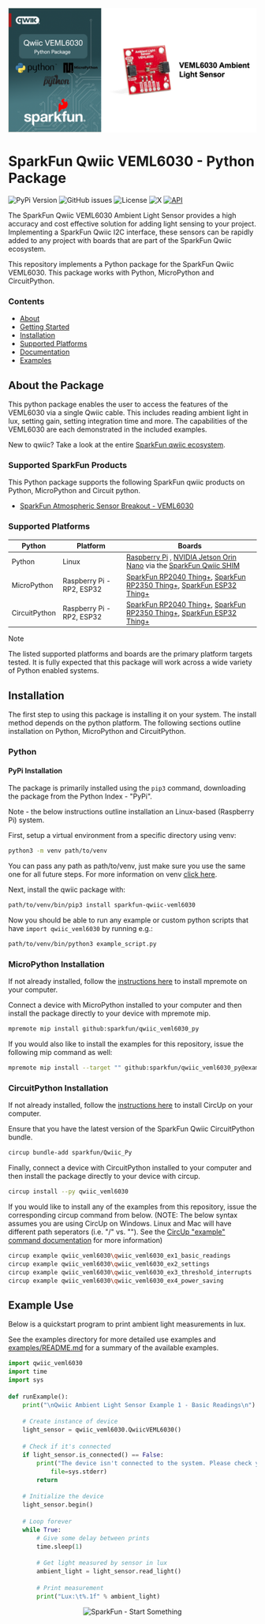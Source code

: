 ![Qwiic VEML6030 Python Package](docs/images/veml6030-gh-banner-py.png "qwiic VEML6030 Python Package" )

# SparkFun Qwiic VEML6030 - Python Package

![PyPi Version](https://img.shields.io/pypi/v/sparkfun_qwiic_veml6030)
![GitHub issues](https://img.shields.io/github/issues/sparkfun/qwiic_veml6030_py)
![License](https://img.shields.io/github/license/sparkfun/qwiic_veml6030_py)
![X](https://img.shields.io/twitter/follow/sparkfun)
[![API](https://img.shields.io/badge/API%20Reference-blue)](https://docs.sparkfun.com/qwiic_veml6030_py/classqwiic__veml6030_1_1_qwiic_v_e_m_l6030.html)

The SparkFun Qwiic VEML6030 Ambient Light Sensor provides a high accuracy and cost effective solution for adding light sensing to your project. Implementing a SparkFun Qwiic I2C interface, these sensors can be rapidly added to any project with boards that are part of the SparkFun Qwiic ecosystem.

This repository implements a Python package for the SparkFun Qwiic VEML6030. This package works with Python, MicroPython and CircuitPython.

### Contents

* [About](#about-the-package)
* [Getting Started](#getting-started)
* [Installation](#installation)
* [Supported Platforms](#supported-platforms)
* [Documentation](https://docs.sparkfun.com/qwiic_veml6030_py/classqwiic__veml6030_1_1_qwiic_v_e_m_l6030.html)
* [Examples](#examples)

## About the Package

This python package enables the user to access the features of the VEML6030 via a single Qwiic cable. This includes reading ambient light in lux, setting gain, setting integration time and more. The capabilities of the VEML6030 are each demonstrated in the included examples.

New to qwiic? Take a look at the entire [SparkFun qwiic ecosystem](https://www.sparkfun.com/qwiic).

### Supported SparkFun Products

This Python package supports the following SparkFun qwiic products on Python, MicroPython and Circuit python. 

* [SparkFun Atmospheric Sensor Breakout - VEML6030](https://www.sparkfun.com/sparkfun-ambient-light-sensor-veml6030-qwiic.html)

### Supported Platforms

| Python | Platform | Boards |
|--|--|--|
| Python | Linux | [Raspberry Pi](https://www.sparkfun.com/raspberry-pi-5-8gb.html) , [NVIDIA Jetson Orin Nano](https://www.sparkfun.com/nvidia-jetson-orin-nano-developer-kit.html) via the [SparkFun Qwiic SHIM](https://www.sparkfun.com/sparkfun-qwiic-shim-for-raspberry-pi.html) |
| MicroPython | Raspberry Pi - RP2, ESP32 | [SparkFun RP2040 Thing+](https://www.sparkfun.com/sparkfun-thing-plus-rp2040.html), [SparkFun RP2350 Thing+](https://www.sparkfun.com/sparkfun-thing-plus-rp2350.html), [SparkFun ESP32 Thing+](https://www.sparkfun.com/sparkfun-thing-plus-esp32-wroom-usb-c.html)
|CircuitPython | Raspberry Pi - RP2, ESP32 | [SparkFun RP2040 Thing+](https://www.sparkfun.com/sparkfun-thing-plus-rp2040.html), [SparkFun RP2350 Thing+](https://www.sparkfun.com/sparkfun-thing-plus-rp2350.html), [SparkFun ESP32 Thing+](https://www.sparkfun.com/sparkfun-thing-plus-esp32-wroom-usb-c.html)

> [!NOTE]
> The listed supported platforms and boards are the primary platform targets tested. It is fully expected that this package will work across a wide variety of Python enabled systems. 

## Installation 

The first step to using this package is installing it on your system. The install method depends on the python platform. The following sections outline installation on Python, MicroPython and CircuitPython.

### Python 

#### PyPi Installation
The package is primarily installed using the `pip3` command, downloading the package from the Python Index - "PyPi". 

Note - the below instructions outline installation an Linux-based (Raspberry Pi) system.

First, setup a virtual environment from a specific directory using venv:
```sh
python3 -m venv path/to/venv
```
You can pass any path as path/to/venv, just make sure you use the same one for all future steps. For more information on venv [click here](https://docs.python.org/3/library/venv.html).

Next, install the qwiic package with:
```sh
path/to/venv/bin/pip3 install sparkfun-qwiic-veml6030
```
Now you should be able to run any example or custom python scripts that have `import qwiic_veml6030` by running e.g.:
```sh
path/to/venv/bin/python3 example_script.py
```

### MicroPython Installation
If not already installed, follow the [instructions here](https://docs.micropython.org/en/latest/reference/mpremote.html) to install mpremote on your computer.

Connect a device with MicroPython installed to your computer and then install the package directly to your device with mpremote mip.
```sh
mpremote mip install github:sparkfun/qwiic_veml6030_py
```

If you would also like to install the examples for this repository, issue the following mip command as well:
```sh
mpremote mip install --target "" github:sparkfun/qwiic_veml6030_py@examples
```

### CircuitPython Installation
If not already installed, follow the [instructions here](https://docs.circuitpython.org/projects/circup/en/latest/#installation) to install CircUp on your computer.

Ensure that you have the latest version of the SparkFun Qwiic CircuitPython bundle. 
```sh
circup bundle-add sparkfun/Qwiic_Py
```

Finally, connect a device with CircuitPython installed to your computer and then install the package directly to your device with circup.
```sh
circup install --py qwiic_veml6030
```

If you would like to install any of the examples from this repository, issue the corresponding circup command from below. (NOTE: The below syntax assumes you are using CircUp on Windows. Linux and Mac will have different path seperators (i.e. "/" vs. "\"). See the [CircUp "example" command documentation](https://learn.adafruit.com/keep-your-circuitpython-libraries-on-devices-up-to-date-with-circup/example-command) for more information)
```sh
circup example qwiic_veml6030\qwiic_veml6030_ex1_basic_readings
circup example qwiic_veml6030\qwiic_veml6030_ex2_settings
circup example qwiic_veml6030\qwiic_veml6030_ex3_threshold_interrupts
circup example qwiic_veml6030\qwiic_veml6030_ex4_power_saving
```

Example Use
 ---------------
Below is a quickstart program to print ambient light measurements in lux.

See the examples directory for more detailed use examples and [examples/README.md](https://github.com/sparkfun/qwiic_veml6030_py/blob/main/examples/README.md) for a summary of the available examples.

```python
import qwiic_veml6030
import time
import sys

def runExample():
	print("\nQwiic Ambient Light Sensor Example 1 - Basic Readings\n")

	# Create instance of device
	light_sensor = qwiic_veml6030.QwiicVEML6030()

	# Check if it's connected
	if light_sensor.is_connected() == False:
		print("The device isn't connected to the system. Please check your connection", \
			file=sys.stderr)
		return

	# Initialize the device
	light_sensor.begin()

	# Loop forever
	while True:
		# Give some delay between prints
		time.sleep(1)

		# Get light measured by sensor in lux
		ambient_light = light_sensor.read_light()

		# Print measurement
		print("Lux:\t%.1f" % ambient_light)
```
<p align="center">
<img src="https://cdn.sparkfun.com/assets/custom_pages/3/3/4/dark-logo-red-flame.png" alt="SparkFun - Start Something">
</p>
